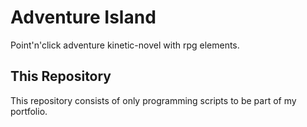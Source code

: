 # Adventure Island
Point'n'click adventure kinetic-novel with rpg elements.

## This Repository
This repository consists of only programming scripts to be part of my portfolio.
